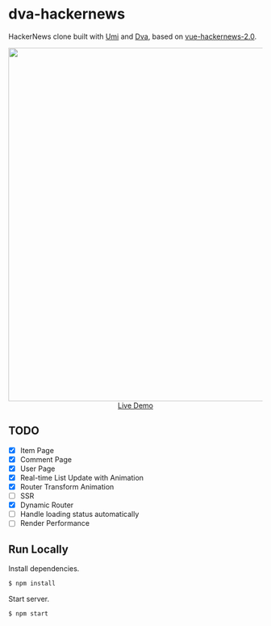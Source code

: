 # dva-hackernews

HackerNews clone built with [Umi](https://github.com/umijs/umi) and [Dva](https://github.com/dvajs/dva), based on [vue-hackernews-2.0](https://github.com/vuejs/vue-hackernews-2.0).

<p align="center">
  <a href="http://dvajs.github.io/dva-hackernews/">
    <img src="https://zos.alipayobjects.com/rmsportal/XUTutezexphTbgs.png" width="700" />
    <br />
    Live Demo
  </a>
</p>

## TODO

- [x] Item Page
- [x] Comment Page
- [x] User Page
- [x] Real-time List Update with Animation
- [x] Router Transform Animation
- [ ] SSR
- [x] Dynamic Router
- [ ] Handle loading status automatically
- [ ] Render Performance

## Run Locally

Install dependencies.

```bash
$ npm install
```

Start server.

```bash
$ npm start
```

